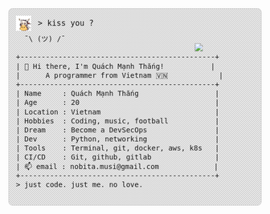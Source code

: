 <div style="
  font-family: monospace; 
  max-width: 700px; 
  border: 1px solid #ccc; 
  border-radius: 8px; 
  padding: 1em;
  background-color: #f0f0f0;
  background-image: 
    radial-gradient(circle at 1px 1px, #ccc 1px, transparent 1.5px),
    radial-gradient(circle at 3px 3px, #ccc 1px, transparent 1.5px);
  background-size: 4px 4px;
">

  <div style="display: flex; align-items: center; gap: 1em; margin-bottom: 0.5em;">
    <img src="https://raw.githubusercontent.com/aswinop/aswinop/main/asserts/anime.gif" height="30" alt="anime gif" style="flex-shrink: 0;" />
    <span style="font-size: 1.1em;">&gt; kiss you ?</span>
  </div>

  <pre style="margin: 0; line-height: 1.3;">
  ¯\ (ツ) /¯
<img src="https://raw.githubusercontent.com/aswinop/aswinop/main/asserts/last.jpg" width="25%" align="right" />
+----------------------------------------------+
| 👋 Hi there, I'm Quách Mạnh Thắng!           |
|      A programmer from Vietnam 🇻🇳            |
+----------------------------------------------+
| Name     : Quách Mạnh Thắng                  |
| Age      : 20                                |
| Location : Vietnam                           |
| Hobbies  : Coding, music, football           |
| Dream    : Become a DevSecOps                |
| Dev      : Python, networking                |
| Tools    : Terminal, git, docker, aws, k8s   |
| CI/CD    : Git, github, gitlab               |
| 📫 email : nobita.musi@gmail.com             |
+----------------------------------------------+
&gt; just code. just me. no love.
  </pre>

</div>
